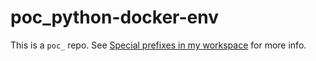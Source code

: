 # poc_python-docker-env

This is a `poc_` repo. See [Special prefixes in my workspace](https://github.com/nickpalenchar/nickpalenchar/tree/main#special-prefixes-in-my-workspace) for more info.

